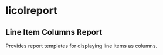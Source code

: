 # licolreport
## Line Item Columns Report
Provides report templates for displaying line items as columns.


